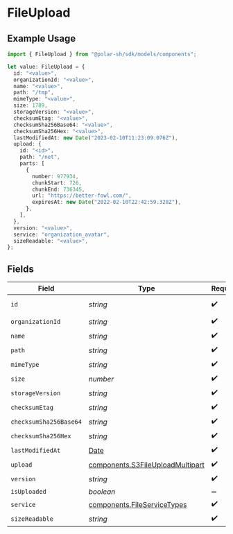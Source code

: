 # FileUpload

## Example Usage

```typescript
import { FileUpload } from "@polar-sh/sdk/models/components";

let value: FileUpload = {
  id: "<value>",
  organizationId: "<value>",
  name: "<value>",
  path: "/tmp",
  mimeType: "<value>",
  size: 1789,
  storageVersion: "<value>",
  checksumEtag: "<value>",
  checksumSha256Base64: "<value>",
  checksumSha256Hex: "<value>",
  lastModifiedAt: new Date("2023-02-10T11:23:09.076Z"),
  upload: {
    id: "<id>",
    path: "/net",
    parts: [
      {
        number: 977934,
        chunkStart: 726,
        chunkEnd: 736345,
        url: "https://better-fowl.com/",
        expiresAt: new Date("2022-02-10T22:42:59.328Z"),
      },
    ],
  },
  version: "<value>",
  service: "organization_avatar",
  sizeReadable: "<value>",
};
```

## Fields

| Field                                                                                         | Type                                                                                          | Required                                                                                      | Description                                                                                   |
| --------------------------------------------------------------------------------------------- | --------------------------------------------------------------------------------------------- | --------------------------------------------------------------------------------------------- | --------------------------------------------------------------------------------------------- |
| `id`                                                                                          | *string*                                                                                      | :heavy_check_mark:                                                                            | The ID of the object.                                                                         |
| `organizationId`                                                                              | *string*                                                                                      | :heavy_check_mark:                                                                            | N/A                                                                                           |
| `name`                                                                                        | *string*                                                                                      | :heavy_check_mark:                                                                            | N/A                                                                                           |
| `path`                                                                                        | *string*                                                                                      | :heavy_check_mark:                                                                            | N/A                                                                                           |
| `mimeType`                                                                                    | *string*                                                                                      | :heavy_check_mark:                                                                            | N/A                                                                                           |
| `size`                                                                                        | *number*                                                                                      | :heavy_check_mark:                                                                            | N/A                                                                                           |
| `storageVersion`                                                                              | *string*                                                                                      | :heavy_check_mark:                                                                            | N/A                                                                                           |
| `checksumEtag`                                                                                | *string*                                                                                      | :heavy_check_mark:                                                                            | N/A                                                                                           |
| `checksumSha256Base64`                                                                        | *string*                                                                                      | :heavy_check_mark:                                                                            | N/A                                                                                           |
| `checksumSha256Hex`                                                                           | *string*                                                                                      | :heavy_check_mark:                                                                            | N/A                                                                                           |
| `lastModifiedAt`                                                                              | [Date](https://developer.mozilla.org/en-US/docs/Web/JavaScript/Reference/Global_Objects/Date) | :heavy_check_mark:                                                                            | N/A                                                                                           |
| `upload`                                                                                      | [components.S3FileUploadMultipart](../../models/components/s3fileuploadmultipart.md)          | :heavy_check_mark:                                                                            | N/A                                                                                           |
| `version`                                                                                     | *string*                                                                                      | :heavy_check_mark:                                                                            | N/A                                                                                           |
| `isUploaded`                                                                                  | *boolean*                                                                                     | :heavy_minus_sign:                                                                            | N/A                                                                                           |
| `service`                                                                                     | [components.FileServiceTypes](../../models/components/fileservicetypes.md)                    | :heavy_check_mark:                                                                            | N/A                                                                                           |
| `sizeReadable`                                                                                | *string*                                                                                      | :heavy_check_mark:                                                                            | N/A                                                                                           |
